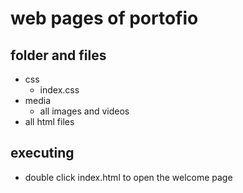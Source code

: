 # web pages of portofio

## folder and files
- css
    - index.css
- media
    - all images and videos
- all html files

## executing
 - double click index.html to open the welcome page





